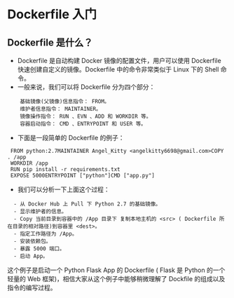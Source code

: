 # Dockerfile 入门

##  Dockerfile 是什么？
 - Dockerfile 是自动构建 Docker 镜像的配置文件，用户可以使用 Dockerfile 快速创建自定义的镜像。Dockerfile 中的命令非常类似于 Linux 下的 Shell 命令。
 - 一般来说，我们可以将 Dockerfile 分为四个部分：
 ```
     基础镜像(父镜像)信息指令： FROM。
     维护者信息指令： MAINTAINER。
     镜像操作指令： RUN 、EVN 、ADD 和 WORKDIR 等。
     容器启动指令： CMD 、ENTRYPOINT 和 USER 等。
 ```
 - 下面是一段简单的 Dockerfile 的例子：
 ```
  FROM python:2.7MAINTAINER Angel_Kitty <angelkitty6698@gmail.com>COPY . /app
  WORKDIR /app
  RUN pip install -r requirements.txt
  EXPOSE 5000ENTRYPOINT ["python"]CMD ["app.py"]
 ```
 - 我们可以分析一下上面这个过程：
 ``` 
   - 从 Docker Hub 上 Pull 下 Python 2.7 的基础镜像。
   - 显示维护者的信息。
   - Copy 当前目录到容器中的 /App 目录下 复制本地主机的 <src> ( Dockerfile 所在目录的相对路径)到容器里 <dest>。
   - 指定工作路径为 /App。
   - 安装依赖包。
   - 暴露 5000 端口。
   - 启动 App。
 ```
 这个例子是启动一个 Python Flask App 的 Dockerfile ( Flask 是 Python 的一个轻量的 Web 框架)，相信大家从这个例子中能够稍微理解了 Dockfile 的组成以及指令的编写过程。
  